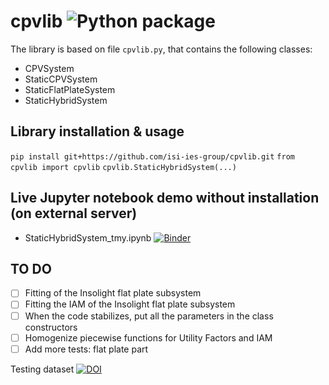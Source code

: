 # cpvlib ![Python package](https://github.com/isi-ies-group/cpvlib/workflows/Python%20package/badge.svg)
The library is based on file `cpvlib.py`, that contains the following classes:

* CPVSystem
* StaticCPVSystem
* StaticFlatPlateSystem
* StaticHybridSystem

## Library installation & usage
`pip install git+https://github.com/isi-ies-group/cpvlib.git`
`from cpvlib import cpvlib`
`cpvlib.StaticHybridSystem(...)`

## Live Jupyter notebook demo without installation (on external server)
* StaticHybridSystem_tmy.ipynb [![Binder](https://mybinder.org/badge_logo.svg)](https://mybinder.org/v2/gh/isi-ies-group/cpvlib/master?filepath=cpvlib/StaticHybridSystem_tmy.ipynb)

## TO DO
* [ ] Fitting of the Insolight flat plate subsystem
* [ ] Fitting the IAM of the Insolight flat plate subsystem
* [ ] When the code stabilizes, put all the parameters in the class constructors
* [ ] Homogenize piecewise functions for Utility Factors and IAM
* [ ] Add more tests: flat plate part

Testing dataset [![DOI](https://zenodo.org/badge/DOI/10.5281/zenodo.3346823.svg)](https://doi.org/10.5281/zenodo.3346823)
